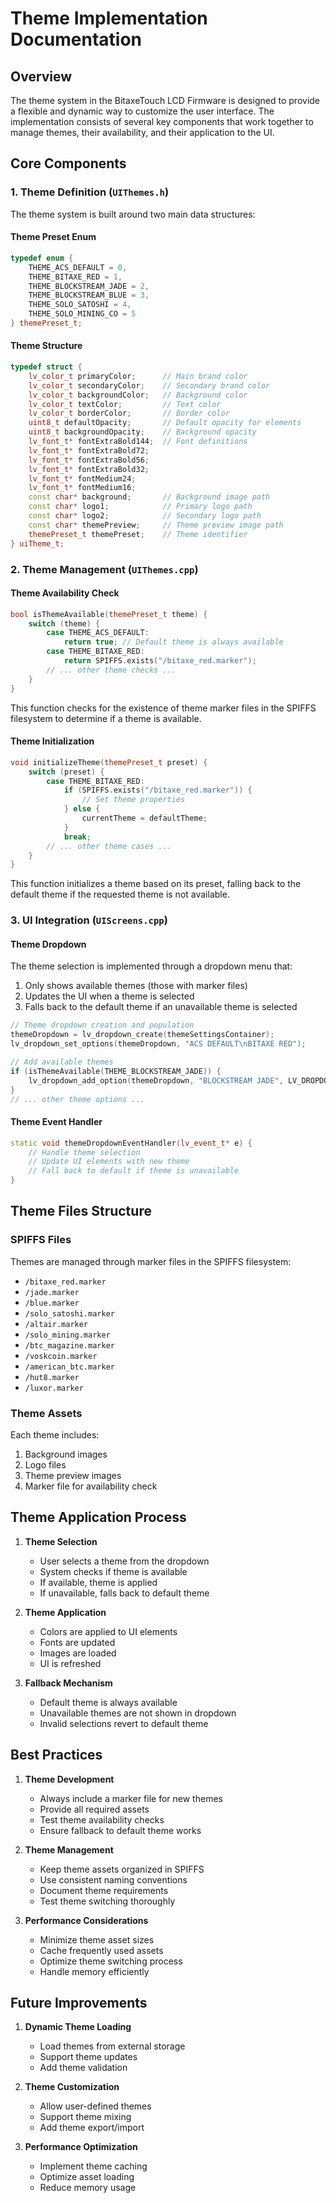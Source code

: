 # Theme Implementation Documentation

## Overview
The theme system in the BitaxeTouch LCD Firmware is designed to provide a flexible and dynamic way to customize the user interface. The implementation consists of several key components that work together to manage themes, their availability, and their application to the UI.

## Core Components

### 1. Theme Definition (`UIThemes.h`)
The theme system is built around two main data structures:

#### Theme Preset Enum
```cpp
typedef enum {
    THEME_ACS_DEFAULT = 0, 
    THEME_BITAXE_RED = 1,
    THEME_BLOCKSTREAM_JADE = 2,
    THEME_BLOCKSTREAM_BLUE = 3,
    THEME_SOLO_SATOSHI = 4,
    THEME_SOLO_MINING_CO = 5
} themePreset_t;
```

#### Theme Structure
```cpp
typedef struct {
    lv_color_t primaryColor;      // Main brand color
    lv_color_t secondaryColor;    // Secondary brand color
    lv_color_t backgroundColor;   // Background color
    lv_color_t textColor;         // Text color
    lv_color_t borderColor;       // Border color
    uint8_t defaultOpacity;       // Default opacity for elements
    uint8_t backgroundOpacity;    // Background opacity
    lv_font_t* fontExtraBold144;  // Font definitions
    lv_font_t* fontExtraBold72;
    lv_font_t* fontExtraBold56;
    lv_font_t* fontExtraBold32;
    lv_font_t* fontMedium24;
    lv_font_t* fontMedium16;
    const char* background;       // Background image path
    const char* logo1;            // Primary logo path
    const char* logo2;            // Secondary logo path
    const char* themePreview;     // Theme preview image path
    themePreset_t themePreset;    // Theme identifier
} uiTheme_t;
```

### 2. Theme Management (`UIThemes.cpp`)

#### Theme Availability Check
```cpp
bool isThemeAvailable(themePreset_t theme) {
    switch (theme) {
        case THEME_ACS_DEFAULT:
            return true; // Default theme is always available
        case THEME_BITAXE_RED:
            return SPIFFS.exists("/bitaxe_red.marker");
        // ... other theme checks ...
    }
}
```
This function checks for the existence of theme marker files in the SPIFFS filesystem to determine if a theme is available.

#### Theme Initialization
```cpp
void initializeTheme(themePreset_t preset) {
    switch (preset) {
        case THEME_BITAXE_RED:
            if (SPIFFS.exists("/bitaxe_red.marker")) {
                // Set theme properties
            } else {
                currentTheme = defaultTheme;
            }
            break;
        // ... other theme cases ...
    }
}
```
This function initializes a theme based on its preset, falling back to the default theme if the requested theme is not available.

### 3. UI Integration (`UIScreens.cpp`)

#### Theme Dropdown
The theme selection is implemented through a dropdown menu that:
1. Only shows available themes (those with marker files)
2. Updates the UI when a theme is selected
3. Falls back to the default theme if an unavailable theme is selected

```cpp
// Theme dropdown creation and population
themeDropdown = lv_dropdown_create(themeSettingsContainer);
lv_dropdown_set_options(themeDropdown, "ACS DEFAULT\nBITAXE RED");

// Add available themes
if (isThemeAvailable(THEME_BLOCKSTREAM_JADE)) {
    lv_dropdown_add_option(themeDropdown, "BLOCKSTREAM JADE", LV_DROPDOWN_POS_LAST);
}
// ... other theme options ...
```

#### Theme Event Handler
```cpp
static void themeDropdownEventHandler(lv_event_t* e) {
    // Handle theme selection
    // Update UI elements with new theme
    // Fall back to default if theme is unavailable
}
```

## Theme Files Structure

### SPIFFS Files
Themes are managed through marker files in the SPIFFS filesystem:
- `/bitaxe_red.marker`
- `/jade.marker`
- `/blue.marker`
- `/solo_satoshi.marker`
- `/altair.marker`
- `/solo_mining.marker`
- `/btc_magazine.marker`
- `/voskcoin.marker`
- `/american_btc.marker`
- `/hut8.marker`
- `/luxor.marker`

### Theme Assets
Each theme includes:
1. Background images
2. Logo files
3. Theme preview images
4. Marker file for availability check

## Theme Application Process

1. **Theme Selection**
   - User selects a theme from the dropdown
   - System checks if theme is available
   - If available, theme is applied
   - If unavailable, falls back to default theme

2. **Theme Application**
   - Colors are applied to UI elements
   - Fonts are updated
   - Images are loaded
   - UI is refreshed

3. **Fallback Mechanism**
   - Default theme is always available
   - Unavailable themes are not shown in dropdown
   - Invalid selections revert to default theme

## Best Practices

1. **Theme Development**
   - Always include a marker file for new themes
   - Provide all required assets
   - Test theme availability checks
   - Ensure fallback to default theme works

2. **Theme Management**
   - Keep theme assets organized in SPIFFS
   - Use consistent naming conventions
   - Document theme requirements
   - Test theme switching thoroughly

3. **Performance Considerations**
   - Minimize theme asset sizes
   - Cache frequently used assets
   - Optimize theme switching process
   - Handle memory efficiently

## Future Improvements

1. **Dynamic Theme Loading**
   - Load themes from external storage
   - Support theme updates
   - Add theme validation

2. **Theme Customization**
   - Allow user-defined themes
   - Support theme mixing
   - Add theme export/import

3. **Performance Optimization**
   - Implement theme caching
   - Optimize asset loading
   - Reduce memory usage 